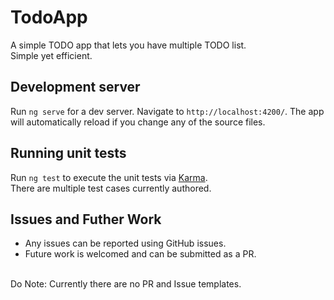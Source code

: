 # TodoApp

A simple TODO app that lets you have multiple TODO list. <br>
Simple yet efficient.

## Development server

Run `ng serve` for a dev server. Navigate to `http://localhost:4200/`. The app will automatically reload if you change any of the source files.

## Running unit tests

Run `ng test` to execute the unit tests via [Karma](https://karma-runner.github.io).
<br> There are multiple test cases currently authored.

## Issues and Futher Work
- Any issues can be reported using GitHub issues.
- Future work is welcomed and can be submitted as a PR.

<br>
Do Note: Currently there are no PR and Issue templates.
